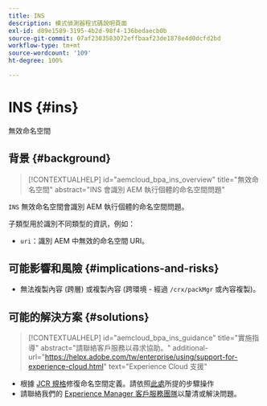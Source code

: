 ```yaml
---
title: INS
description: 模式偵測器程式碼說明頁面
exl-id: d89e1589-3195-4b2d-98f4-136bedaecb0b
source-git-commit: 07af2303583072effbaaf23de1878e4d0dcfd2bd
workflow-type: tm+mt
source-wordcount: '109'
ht-degree: 100%

---
```


# INS {#ins}

無效命名空間

## 背景 {#background}

>[!CONTEXTUALHELP]
>id="aemcloud_bpa_ins_overview"
>title="無效命名空間"
>abstract="INS 會識別 AEM 執行個體的命名空間問題"

`INS` 無效命名空間會識別 AEM 執行個體的命名空間問題。

子類型用於識別不同類型的資訊，例如：

* `uri`：識別 AEM 中無效的命名空間 URI。

## 可能影響和風險 {#implications-and-risks}

* 無法複製內容 (跨層) 或複製內容 (跨環境 - 經過 `/crx/packMgr` 或內容複製)。

## 可能的解決方案 {#solutions}

>[!CONTEXTUALHELP]
>id="aemcloud_bpa_ins_guidance"
>title="實施指導"
>abstract="請聯絡客戶服務以尋求協助。"
>additional-url="https://helpx.adobe.com/tw/enterprise/using/support-for-experience-cloud.html" text="Experience Cloud 支援"

* 根據 [JCR 規格](https://developer.adobe.com/experience-manager/reference-materials/spec/jcr/1.0/4.5_Namespaces.html)修復命名空間定義。請依照[此處](https://experienceleaguecommunities.adobe.com/t5/adobe-experience-manager/how-can-i-delete-a-namespace-created-in-crx/td-p/225163)所提的步驟操作
* 請聯絡我們的 [Experience Manager 客戶服務團隊](https://helpx.adobe.com/tw/enterprise/using/support-for-experience-cloud.html)以釐清或解決問題。
